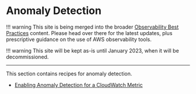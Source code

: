 # Anomaly Detection

!!! warning
    This site is being merged into the broader [Observability Best Practices](https://aws-observability.github.io/observability-best-practices/recipes/) content. Please head over there for the latest updates, plus prescriptive guidance on the use of AWS observability tools.

!!! warning
    This site will be kept as-is until January 2023, when it will be decommissioned.

***

This section contains recipes for anomaly detection.

- [Enabling Anomaly Detection for a CloudWatch Metric][am-oow]

[am-oow]: https://observability.workshop.aws/en/anomalydetection.html

